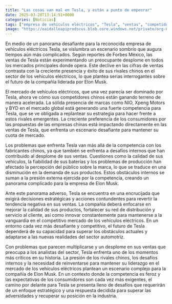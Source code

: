 ```yaml
---
title: "Las cosas van mal en Tesla, y están a punto de empeorar"
date: 2025-03-28T13:14:51+0000
categories: [Noticias]
tags: ["empresa de vehículos eléctricos", "Tesla", "ventas", "competidores chinos", "mercado de vehículos eléctricos", "calidad de sus productos", "competencia", "sector automotriz."]
image: "https://oaidalleapiprodscus.blob.core.windows.net/private/org-HKmKxpuNw3Y88lm4EBrIPq0n/user-ZwiCXOggLL8ZNNKE2g7rXFmV/img-u01H6LpiW7fIvcs8qkmK3Fwu.png?st=2025-03-28T12%3A14%3A51Z&se=2025-03-28T14%3A14%3A51Z&sp=r&sv=2024-08-04&sr=b&rscd=inline&rsct=image/png&skoid=d505667d-d6c1-4a0a-bac7-5c84a87759f8&sktid=a48cca56-e6da-484e-a814-9c849652bcb3&skt=2025-03-27T14%3A55%3A30Z&ske=2025-03-28T14%3A55%3A30Z&sks=b&skv=2024-08-04&sig=0UymdGCdAiOiHTtajQrIMZaj9uAFoh7wrVxK2CTmZHA%3D"
---
```


En medio de un panorama desafiante para la reconocida empresa de vehículos eléctricos Tesla, se vislumbra un escenario sombrío que augura tiempos aún más complicados. Según reportes de Forbes México, las ventas de Tesla están experimentando un preocupante desplome en todos los mercados principales donde opera. Este declive en las cifras de ventas contrasta con la creciente presencia y éxito de sus rivales chinos en el sector de los vehículos eléctricos, lo que plantea serias interrogantes sobre el futuro de la compañía liderada por Elon Musk.

El mercado de vehículos eléctricos, que una vez parecía ser dominado por Tesla, ahora ve cómo sus competidores chinos están ganando terreno de manera acelerada. La sólida presencia de marcas como NIO, Xpeng Motors y BYD en el mercado global está generando una fuerte competencia para Tesla, que se ve obligada a replantear su estrategia para hacer frente a estos rivales emergentes. La creciente preferencia de los consumidores por las propuestas de las empresas chinas está impactando directamente en las ventas de Tesla, que enfrenta un escenario desafiante para mantener su cuota de mercado.

Los problemas que enfrenta Tesla van más allá de la competencia con los fabricantes chinos, ya que también se enfrenta a desafíos internos que han contribuido al desplome de sus ventas. Cuestiones como la calidad de sus vehículos, la fiabilidad de sus baterías y los problemas de producción han afectado la percepción del público sobre la marca, lo que se traduce en una disminución en la demanda de sus productos. Estos obstáculos internos se suman a la presión externa ejercida por la competencia, creando un panorama complicado para la empresa de Elon Musk.

Ante este panorama adverso, Tesla se encuentra en una encrucijada que exigirá decisiones estratégicas y acciones contundentes para revertir la tendencia negativa en sus ventas. La compañía deberá enfocarse en mejorar la calidad de sus productos, fortalecer su red de distribución y servicio al cliente, así como innovar constantemente para mantenerse a la vanguardia en el competitivo mercado de los vehículos eléctricos. En un entorno cada vez más desafiante y competitivo, el futuro de Tesla dependerá de su capacidad para superar los obstáculos actuales y adaptarse a las nuevas realidades del sector automotriz.

Con problemas que parecen multiplicarse y un desplome en sus ventas que preocupa a los analistas del sector, Tesla enfrenta uno de los momentos más críticos en su historia. La presión de los rivales chinos, los desafíos internos y la necesidad de reinventarse para mantener su liderazgo en el mercado de los vehículos eléctricos plantean un escenario complejo para la compañía de Elon Musk. En un contexto donde la competencia es feroz y las expectativas de los consumidores son cada vez más exigentes, el camino por delante para Tesla se presenta lleno de desafíos que requerirán de un enfoque estratégico y una respuesta decidida para superar las adversidades y recuperar su posición en la industria.
    